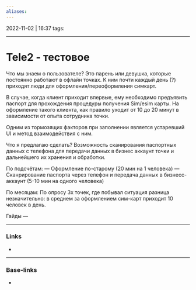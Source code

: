 ```yaml
---
aliases:
---
```

2022-11-02 | 16:37
tags: 
___

# Tele2 - тестовое

Что мы знаем о пользователе?
Это парень или девушка, которые постоянно работают в офлайн точках. К ним почти каждый день (?) приходят люди для оформления/переоформления симкарт. 

В случае, когда клиент приходит впервые, ему необходимо предъявить паспорт для прохождения процедуры получения Sim/esim карты. На оформление такого клиента, как правило уходит от 10 до 20 минут в зависимости от опыта сотрудника точки. 

Одним из тормозящих факторов при заполнении является устаревший UI и метод взаимодействия с ним.

Что я предлагаю сделать?
Возможность сканирования паспортных данных с телефона для передачи данных в бизнес аккаунт точки и дальнейшего их хранения и обработки. 

По подсчётам:
— Оформление по-старому (20 мин на 1 человека)
— Сканрирование паспорта через телефон и передача данных в бизнесс-аккаунт (5-10 мин на одного человека)

По месяцам:
По опросу 3х точек, где побывал ситуация разница незначительно: в среднем за оформлением сим-карт приходит 10 человек в день.

Гайды — 


___
### Links
- 

___
### Base-links
-

